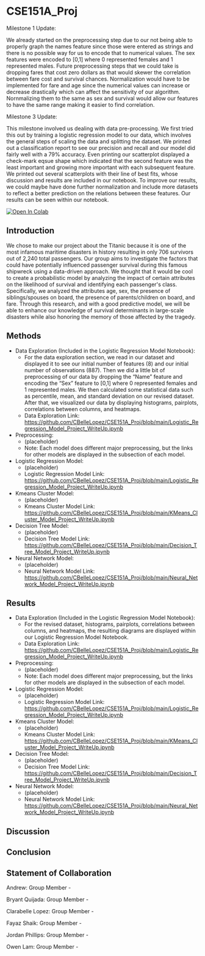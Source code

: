 # CSE151A_Proj

Milestone 1 Update:

We already started on the preprocessing step due to our not being able to properly graph the names feature since those were entered as strings and there is no possible way for us to encode that to numerical values. The sex features were encoded to [0,1] where 0 represented females and 1 represented males. Future preprocessing steps that we could take is dropping fares that cost zero dollars as that would skewer the correlation between fare cost and survival chances. Normalization would have to be implemented for fare and age since the numerical values can increase or decrease drastically which can affect the sensitivity of our algorithm. Nornmalizing them to the same as sex and survival would allow our features to have the same range making it easier to find correlation. 

Milestone 3 Update:

This milestone involved us dealing with data pre-processing. We first tried this out by training a logistic regression model to our data, which involves the general steps of scaling the data and splitting the dataset. We printed out a classification report to see our precision and recall and our model did fairly well with a 79% accuracy. Even printing our scatterplot displayed a check-mark eqsue shape which indicated that the second feature was the least important and growing more important with each subsequent feature. We printed out several scatterplots with their line of best fits, whose discussion and results are included in our notebook. To improve our results, we could maybe have done further normalization and include more datasets to reflect a better prediction on the relations between these features. Our results can be seen within our notebook.



<a target="_blank" href="https://colab.research.google.com/github/CBelleLopez/CSE151A_Proj/blob/main/Project_WriteUp.ipynb">
  <img src="https://colab.research.google.com/assets/colab-badge.svg" alt="Open In Colab"/>
</a>

## Introduction
We chose to make our project about the Titanic because it is one of the most infamous maritime disasters in history resulting in only 706 survivors out of 2,240 total passengers. Our group aims to investigate the factors that could have potentially influenced passenger survival during this famous shipwreck using a data-driven approach. We thought that it would be cool to create a probabilistic model by analyzing the impact of certain attributes on the likelihood of survival and identifying each passenger's class. Specifically, we analyzed the attributes age, sex, the presence of siblings/spouses on board, the presence of parents/children on board, and fare. Through this research, and with a good predictive model, we will be able to enhance our knowledge of survival determinants in large-scale disasters while also honoring the memory of those affected by the tragedy. 

## Methods
  * Data Exploration (Included in the Logistic Regression Model Notebook):
    * For the data exploration section, we read in our dataset and displayed it to see our initial number of features (8) and our initial number of observations (887). Then we did a little bit of preprocessing of our data by dropping the “Name” feature and encoding the “Sex” feature to [0,1] where 0 represented females and 1 represented males. We then calculated some statistical data such as percentile, mean, and standard deviation on our revised dataset. After that, we visualized our data by displaying histograms, pairplots, correlations between columns, and heatmaps.
    * Data Exploration Link: https://github.com/CBelleLopez/CSE151A_Proj/blob/main/Logistic_Regression_Model_Project_WriteUp.ipynb
  * Preprocessing:
    * (placeholder)
    * Note: Each model does different major preprocessing, but the links for other models are displayed in the subsection of each model.
  * Logistic Regression Model:
    * (placeholder)
    * Logistic Regression Model Link: https://github.com/CBelleLopez/CSE151A_Proj/blob/main/Logistic_Regression_Model_Project_WriteUp.ipynb
  * Kmeans Cluster Model: 
    * (placeholder)
    * Kmeans Cluster Model Link: https://github.com/CBelleLopez/CSE151A_Proj/blob/main/KMeans_Cluster_Model_Project_WriteUp.ipynb
  * Decision Tree Model: 
    * (placeholder)
    * Decision Tree Model Link: https://github.com/CBelleLopez/CSE151A_Proj/blob/main/Decision_Tree_Model_Project_WriteUp.ipynb
  * Neural Network Model: 
    * (placeholder)
    * Neural Network Model Link: https://github.com/CBelleLopez/CSE151A_Proj/blob/main/Neural_Network_Model_Project_WriteUp.ipynb

## Results
  * Data Exploration (Included in the Logistic Regression Model Notebook):
    * For the revised dataset, histograms, pairplots, correlations between columns, and heatmaps, the resulting diagrams are displayed within our Logistic Regression Model Notebook.
    * Data Exploration Link: https://github.com/CBelleLopez/CSE151A_Proj/blob/main/Logistic_Regression_Model_Project_WriteUp.ipynb
  * Preprocessing:
    * (placeholder)
    * Note: Each model does different major preprocessing, but the links for other models are displayed in the subsection of each model.
  * Logistic Regression Model:
    * (placeholder)
    * Logistic Regression Model Link: https://github.com/CBelleLopez/CSE151A_Proj/blob/main/Logistic_Regression_Model_Project_WriteUp.ipynb
  * Kmeans Cluster Model: 
    * (placeholder)
    * Kmeans Cluster Model Link: https://github.com/CBelleLopez/CSE151A_Proj/blob/main/KMeans_Cluster_Model_Project_WriteUp.ipynb
  * Decision Tree Model: 
    * (placeholder)
    * Decision Tree Model Link: https://github.com/CBelleLopez/CSE151A_Proj/blob/main/Decision_Tree_Model_Project_WriteUp.ipynb
  * Neural Network Model: 
    * (placeholder)
    * Neural Network Model Link: https://github.com/CBelleLopez/CSE151A_Proj/blob/main/Neural_Network_Model_Project_WriteUp.ipynb

## Discussion

## Conclusion

## Statement of Collaboration
Andrew: Group Member - 

Bryant Quijada: Group Member -  

Clarabelle Lopez: Group Member -  

Fayaz Shaik: Group Member -  

Jordan Phillips: Group Member -  

Owen Lam: Group Member -  
